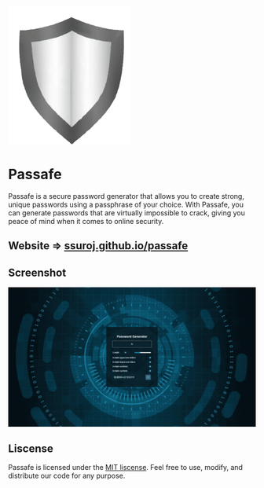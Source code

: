 ![Logo](./images/logo.png)


# Passafe
Passafe is a secure password generator that allows you to create strong, unique passwords using a passphrase of your choice. With Passafe, you can generate passwords that are virtually impossible to crack, giving you peace of mind when it comes to online security.

## Website => [ssuroj.github.io/passafe](https://ssuroj.github.io/passafe)

## Screenshot
![App Screenshot](./images/screenshoot.png)

## Liscense
Passafe is licensed under the [MIT liscense](). Feel free to use, modify, and distribute our code for any purpose.
